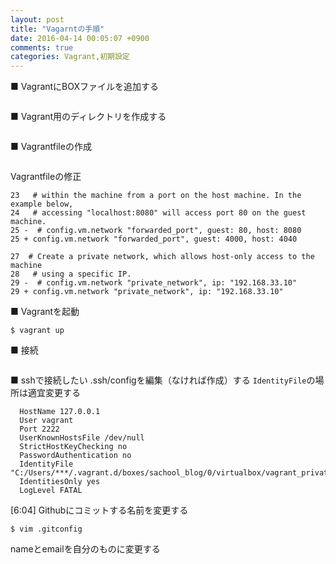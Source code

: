 ```yaml
---
layout: post
title: "Vagarntの手順"
date: 2016-04-14 00:05:07 +0900
comments: true
categories: Vagrant,初期設定
---
```

■ VagrantにBOXファイルを追加する
```$ vagrant box add 'Box_File_URL' 'Box_Name'
```

■ Vagrant用のディレクトリを作成する
```$ mkdir sachool-blog
```

■ Vagrantfileの作成
```$ vagrant init 'Box_Name'
```

Vagrantfileの修正
```22   # Create a forwarded port mapping which allows access to a specific port
23   # within the machine from a port on the host machine. In the example below,
24   # accessing "localhost:8080" will access port 80 on the guest machine.
25 -  # config.vm.network "forwarded_port", guest: 80, host: 8080
25 + config.vm.network "forwarded_port", guest: 4000, host: 4040

27  # Create a private network, which allows host-only access to the machine
28   # using a specific IP.
29 -  # config.vm.network "private_network", ip: "192.168.33.10"
29 + config.vm.network "private_network", ip: "192.168.33.10"
```

■ Vagrantを起動
```$ cd sachool-blog
$ vagrant up
```

■ 接続
```$ vagrant ssh
```

■ sshで接続したい
.ssh/configを編集（なければ作成）する
`IdentityFile`の場所は適宜変更する
```Host sachool_blog
  HostName 127.0.0.1
  User vagrant
  Port 2222
  UserKnownHostsFile /dev/null
  StrictHostKeyChecking no
  PasswordAuthentication no
  IdentityFile "C:/Users/***/.vagrant.d/boxes/sachool_blog/0/virtualbox/vagrant_private_key"
  IdentitiesOnly yes
  LogLevel FATAL
```

[6:04] 
Githubにコミットする名前を変更する
```$ cd ~
$ vim .gitconfig
```

nameとemailを自分のものに変更する



